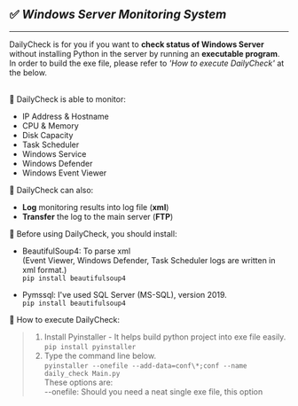 ## ✅ **_Windows Server Monitoring System_**
***

DailyCheck is for you if you want to __check status of Windows Server__ without installing Python in the server by running an __executable program__.<br/>In order to build the exe file, please refer to _'How to execute DailyCheck'_ at the below.<br/><br/>

📝 DailyCheck is able to monitor:<br/>
* IP Address & Hostname
* CPU & Memory
* Disk Capacity
* Task Scheduler
* Windows Service
* Windows Defender
* Windows Event Viewer

📝 DailyCheck can also:<br/>
* __Log__ monitoring results into log file (__xml__)
* __Transfer__ the log to the main server (__FTP__)
    
🔧 Before using DailyCheck, you should install:<br/>
* BeautifulSoup4: To parse xml<br/>(Event Viewer, Windows Defender, Task Scheduler logs are written in xml format.)<br/>
`pip install beautifulsoup4`

* Pymssql: I've used SQL Server (MS-SQL), version 2019.<br/>
`pip install beautifulsoup4`

🔧 How to execute DailyCheck:<br/>
>   1. Install Pyinstaller - It helps build python project into exe file easily.<br/>
    `pip install pyinstaller`
>   2.  Type the command line below. <br/>
    `pyinstaller --onefile --add-data=conf\*;conf --name daily_check Main.py`<br/>
    These options are:<br/>
    --onefile: Should you need a neat single exe file, this option 
